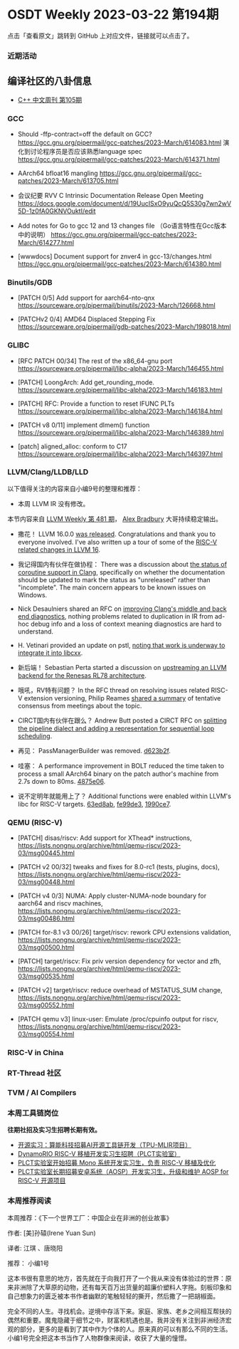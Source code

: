 # OSDT Weekly 2023-03-22 第194期

点击「查看原文」跳转到 GitHub 上对应文件，链接就可以点击了。

### 近期活动

## 编译社区的八卦信息

- [C++ 中文周刊 第105期](https://mp.weixin.qq.com/s/7Oeihc0DPXaCijUGdswjAQ)

### GCC

- Should -ffp-contract=off the default on GCC?
  https://gcc.gnu.org/pipermail/gcc-patches/2023-March/614083.html
  演化到讨论程序员是否应该熟悉language spec
  https://gcc.gnu.org/pipermail/gcc-patches/2023-March/614371.html

- AArch64 bfloat16 mangling
  https://gcc.gnu.org/pipermail/gcc-patches/2023-March/613705.html

- 会议纪要 RVV C Intrinsic Documentation Release Open Meeting
  https://docs.google.com/document/d/19UucISxO9yuQcQ5S30g7wn2wV5D-1z0fA0GKNVOuktI/edit

- Add notes for Go to gcc 12 and 13 changes file （Go语言特性在Gcc版本中的说明）
  https://gcc.gnu.org/pipermail/gcc-patches/2023-March/614277.html

- [wwwdocs] Document support for znver4 in gcc-13/changes.html
  https://gcc.gnu.org/pipermail/gcc-patches/2023-March/614380.html


### Binutils/GDB

- [PATCH 0/5] Add support for aarch64-nto-qnx
  https://sourceware.org/pipermail/binutils/2023-March/126668.html

- [PATCHv2 0/4] AMD64 Displaced Stepping Fix
  https://sourceware.org/pipermail/gdb-patches/2023-March/198018.html

### GLIBC

- [RFC PATCH 00/34] The rest of the x86_64-gnu port
  https://sourceware.org/pipermail/libc-alpha/2023-March/146455.html

- [PATCH] LoongArch: Add get_rounding_mode.
  https://sourceware.org/pipermail/libc-alpha/2023-March/146183.html

- [PATCH] RFC: Provide a function to reset IFUNC PLTs
  https://sourceware.org/pipermail/libc-alpha/2023-March/146184.html

- [PATCH v8 0/11] implement dlmem() function
  https://sourceware.org/pipermail/libc-alpha/2023-March/146389.html

- [patch] aligned_alloc: conform to C17
  https://sourceware.org/pipermail/libc-alpha/2023-March/146397.html

### LLVM/Clang/LLDB/LLD


以下值得关注的内容来自小编9号的整理和推荐：

- 本周 LLVM IR 没有修改。

本节内容来自 [LLVM Weekly 第 481 期](http://llvmweekly.org/issue/481)，
[Alex Bradbury](https://www.linkedin.com/in/alex-bradbury/) 大哥持续稳定输出。

* 撒花！ LLVM 16.0.0 [was released](https://discourse.llvm.org/t/llvm-16-0-0-release/69326).  Congratulations and thank you to everyone involved. I've also written up a tour of some of the [RISC-V related changes in LLVM 16](https://muxup.com/2023q1/whats-new-for-risc-v-in-llvm-16).


* 我记得国内有伙伴在做协程： There was a discussion about [the status of coroutine support in Clang](https://discourse.llvm.org/t/rfc-could-we-mark-coroutines-as-unreleased-now/69220), specifically on whether the documentation should be updated to mark the status as "unreleased" rather than "incomplete". The main concern appears to be known issues on Windows.

* Nick Desaulniers shared an RFC on [improving Clang's middle and back end diagnostics](https://discourse.llvm.org/t/rfc-improving-clangs-middle-and-back-end-diagnostics/69261), nothing problems related to duplication in IR from ad-hoc debug info and a loss of context meaning diagnostics are hard to understand.

* H. Vetinari provided an update on pstl, [noting that work is underway to integrate it into libcxx](https://discourse.llvm.org/t/pstl-status/64690/3).

* 新后端！ Sebastian Perta started a discussion on [upstreaming an LLVM backend for the Renesas RL78 architecture](https://discourse.llvm.org/t/upstreaming-an-new-llvm-backend-for-renesas-rl78/69235).

* 哦吼，RV特有问题？ In the RFC thread on resolving issues related RISC-V extension versioning, Philip Reames [shared a summary](https://discourse.llvm.org/t/rfc-resolving-issues-related-to-extension-versioning-in-risc-v/68472/8) of tentative consensus from meetings about the topic.

* CIRCT国内有伙伴在跟么？ Andrew Butt posted a CIRCT RFC on [splitting the pipeline dialect and adding a representation for sequential loop scheduling](https://discourse.llvm.org/t/rfc-split-pipeline-dialect-and-add-representation-for-sequential-loop-scheduling/69294).

* 再见： PassManagerBuilder was removed.
  [d623b2f](https://reviews.llvm.org/rGd623b2f95fd5).

* 哇塞： A performance improvement in BOLT reduced the time taken to process a small AArch64 binary on the patch author's machine from 2.7s down to 80ms.
  [4875e06](https://reviews.llvm.org/rG4875e0670926).


* 说不定明年就能用上了？ Additional functions were enabled within LLVM's libc for RISC-V targets.
  [63ed8ab](https://reviews.llvm.org/rG63ed8ab4dbb3),
  [fe99de3](https://reviews.llvm.org/rGfe99de31d949),
  [1990ce7](https://reviews.llvm.org/rG1990ce74dcbd).



### QEMU (RISC-V)


- [PATCH] disas/riscv: Add support for XThead* instructions,
  https://lists.nongnu.org/archive/html/qemu-riscv/2023-03/msg00445.html

- [PATCH v2 00/32] tweaks and fixes for 8.0-rc1 (tests, plugins, docs),
  https://lists.nongnu.org/archive/html/qemu-riscv/2023-03/msg00448.html

- [PATCH v4 0/3] NUMA: Apply cluster-NUMA-node boundary for aarch64 and riscv machines,
  https://lists.nongnu.org/archive/html/qemu-riscv/2023-03/msg00486.html

- [PATCH for-8.1 v3 00/26] target/riscv: rework CPU extensions validation,
  https://lists.nongnu.org/archive/html/qemu-riscv/2023-03/msg00500.html

- [PATCH] target/riscv: Fix priv version dependency for vector and zfh,
  https://lists.nongnu.org/archive/html/qemu-riscv/2023-03/msg00535.html

- [PATCH v2] target/riscv: reduce overhead of MSTATUS_SUM change,
  https://lists.nongnu.org/archive/html/qemu-riscv/2023-03/msg00552.html

- [PATCH qemu v3] linux-user: Emulate /proc/cpuinfo output for riscv,
  https://lists.nongnu.org/archive/html/qemu-riscv/2023-03/msg00554.html

### RISC-V in China

### RT-Thread 社区

### TVM / AI Compilers

### 本周工具链岗位

**往期社招及实习生招聘长期有效。**

- [开源实习：算能科技招募AI开源工具链开发（TPU-MLIR项目）](https://mp.weixin.qq.com/s/IBJh0ip4k11PzIMZecsWSw)
- [DynamoRIO RISC-V 移植开发实习生招聘（PLCT实验室）](https://mp.weixin.qq.com/s/J_5TjT6DOqeOXJXQI5VQxw)
- [PLCT实验室开始招募 Mono 系统开发实习生，负责 RISC-V 移植及优化](https://mp.weixin.qq.com/s/whEW7Hay1jIP1tBzIPay1A)
- [PLCT实验室长期招募安卓系统（AOSP）开发实习生，升级和维护 AOSP for RISC-V 开源项目](https://mp.weixin.qq.com/s/dJP2cEB1nex2inR5c-cJog)


### 本周推荐阅读

本周推荐：《下一个世界工厂：中国企业在非洲的创业故事》

作者: [美]孙辕(Irene Yuan Sun)

译者: 江琪 、唐晓阳

推荐： 小编1号

这本书很有意思的地方，首先就在于向我打开了一个我从来没有体验过的世界：原来非洲除了大草原的动物，还有每天百万出货量的超廉价塑料人字拖。刻板印象和自己想象力的匮乏被本书作者幽默的笔触轻轻的撕开，然后撒了一把胡椒面。

完全不同的人生。寻找机会。逆境中存活下来。家庭、家族、老乡之间相互帮扶的偶然和重要。魔鬼隐藏于细节之中，财富和机遇也是。我并没有关注到非洲经济宏观的部分，更多的是看到了其中作为个体的人。原来真的可以有那么不同的生活。小编1号完全把这本书当作了人物群像来阅读，收获了大量的憧憬。
